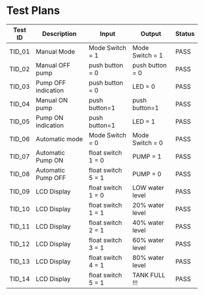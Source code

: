 
# Test Plans

|  Test ID | Description  | Input  | Output  | Status |
|---|---|---|---|---|
| TID_01  | Manual Mode  | Mode Switch = 1| Mode Switch = 1| PASS  |
| TID_02  | Manual OFF pump  | push button = 0| push button = 0 | PASS  |
| TID_03  | Pump OFF indication  | push button = 0 | LED = 0 | PASS  |
| TID_04  | Manual ON pump  | push button=1| push button=1 | PASS  |
| TID_05  | Pump ON indication  | push button=1 | LED = 1 | PASS  |
| TID_06  | Automatic mode | Mode Switch = 0| Mode Switch = 0  | PASS  |
| TID_07  | Automatic Pump ON | float switch 1 = 0 | PUMP = 1  | PASS  |
| TID_08  | Automatic Pump OFF | float switch 5 = 1 | PUMP = 0 | PASS  |
| TID_09  | LCD Display | float switch 1 = 0 | LOW water level | PASS  |
| TID_10  | LCD Display | float switch 1 = 1 | 20% water level | PASS  |
| TID_11  | LCD Display | float switch 2 = 1 | 40% water level | PASS  |
| TID_12  | LCD Display | float switch 3 = 1 | 60% water level | PASS  |
| TID_13  | LCD Display | float switch 4 = 1 | 80% water level | PASS  |
| TID_14  | LCD Display | float switch 5 = 1 | TANK FULL !!!   | PASS  |
